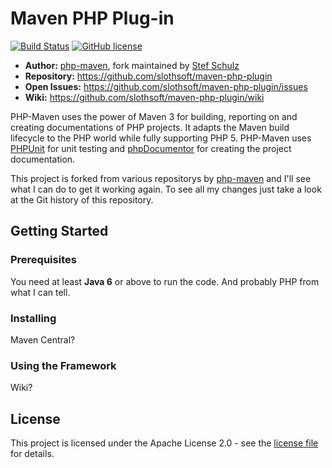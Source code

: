 #  Maven PHP Plug-in

[![Build Status](https://travis-ci.org/slothsoft/maven-php-plugin.svg?branch=master)](https://travis-ci.org/slothsoft/maven-php-plugin) [![GitHub license](https://img.shields.io/badge/license-Apache%20License%202.0-blue.svg?style=flat)](http://www.apache.org/licenses/LICENSE-2.0)

- **Author:** [php-maven](https://github.com/php-maven), fork maintained by [Stef Schulz](mailto:s.schulz@slothsoft.de)
- **Repository:** <https://github.com/slothsoft/maven-php-plugin>
- **Open Issues:** <https://github.com/slothsoft/maven-php-plugin/issues>
- **Wiki:** <https://github.com/slothsoft/maven-php-plugin/wiki>

PHP-Maven uses the power of Maven 3 for building, reporting on and creating documentations of PHP projects. It adapts the Maven build lifecycle to the PHP world while fully supporting PHP 5. PHP-Maven uses [PHPUnit](http://www.phpunit.de/) for unit testing and [phpDocumentor](http://www.phpdoc.org/) for creating the project documentation.

This project is forked from various repositorys by [php-maven](https://github.com/php-maven) and I'll see what I can do to get it working again. To see all my changes just take a look at the Git history of this repository.



## Getting Started

### Prerequisites

You need at least **Java 6** or above to run the code. And probably PHP from what I can tell.



### Installing

Maven Central?



### Using the Framework

Wiki?
     


## License

This project is licensed under the Apache License 2.0 - see the [license file](https://github.com/php-maven/phpmaven-common-parent/blob/master/LICENSE) for details.
